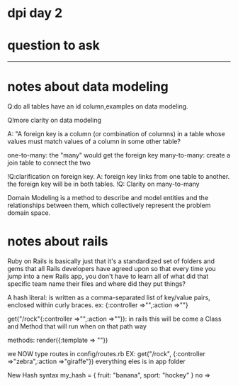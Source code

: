 # dpi day 2

# question to ask 
------
# notes about data modeling 
Q:do all tables have an id column,examples on data modeling.

Q!more clarity on data modeling 


A: "A foreign key is a column (or combination of columns) in a table whose values must match values of a column in some other table?

one-to-many:
the "many" would get the foreign key
many-to-many: 
create a join table to connect the two 

!Q:clarification on foreign key.
A: foreign key links from one table to another. the foreign key will be in both tables.
!Q: Clarity on many-to-many

Domain Modeling is a method to describe and model entities and the relationships between them, which collectively represent the problem domain space.

# notes about rails
Ruby on Rails is basically just that it's a standardized set of folders and gems that all Rails developers have agreed upon so that every time you jump into a new Rails app, you don't have to learn all of what did that specific team name their files and where did they put things?

A hash literal: is written as a comma-separated list of key/value pairs, enclosed within curly braces. ex: {:controller =>"",:action =>""}

 get("/rock"{:controller =>"",:action =>""}): in rails this will be come a Class and Method that will run when on that path way 

 methods: render({:template => ""}) 


 we NOW type routes in config/routes.rb EX: get("/rock", {:controller =>"zebra",:action =>"giraffe"})
 everything eles is in app folder


 New Hash syntax 
 my_hash = { fruit: "banana", sport: "hockey" }
no =>
